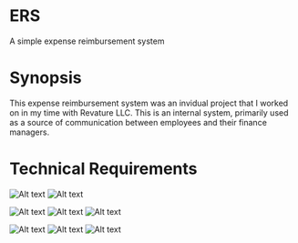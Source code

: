 # ERS
A simple expense reimbursement system


# Synopsis
This expense reimbursement system was an invidual project that I worked on in my time with Revature LLC. 
This is an internal system, primarily used as a source of communication between employees and their finance managers.

# Technical Requirements
![Alt text](https://i0.wp.com/www.knowledgewala.com/wp-content/uploads/2016/07/java-jdbc.png?fit=300%2C160)
![Alt text](https://encrypted-tbn0.gstatic.com/images?q=tbn:ANd9GcT7p30NhcbPkQYWd3Dt05o_d6x1KTGQf20kADHuCalV9xZAbN9A)

![Alt text](https://assets.dynatrace.com/content/dam/dynatrace/misc/plugin-icons/ent-oracleweblogic.jpg)
![Alt text](https://www.shareicon.net/data/128x128/2015/10/24/661304_interface_512x512.png)
![Alt text](http://www.incredihost.in/images/f_java.png)

![Alt text](http://www.iconninja.com/files/202/177/300/technologies-front-end-markup-language-long-shadow-web-web-technology-html-icon.png)
![Alt text](http://www.iconninja.com/files/218/863/707/front-end-long-shadow-web-css-web-technology-icon.png)
![Alt text](http://www.iconninja.com/files/947/593/310/markup-language-web-technology-long-shadow-javascript-front-end-web-js-icon.png)

